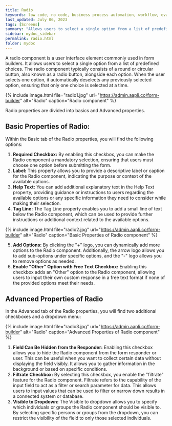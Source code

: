 ```yaml
---
title: Radio
keywords: low code, no code, business process automation, workflow, evaluation matrixs
last_updated: July 06, 2023
tags: [Screens]
summary: "Allows users to select a single option from a list of predefined choices. " 
sidebar: mydoc_sidebar
permalink: radio.html
folder: mydoc
---
```


A radio component is a user interface element commonly used in form builders. It allows users to select a single option from a list of predefined choices. The radio component typically consists of a round or circular button, also known as a radio button, alongside each option. When the user selects one option, it automatically deselects any previously selected option, ensuring that only one choice is selected at a time.

{% include image.html file="radio1.jpg" url="https://admin.aapli.co/form-builder" alt="Radio" caption="Radio component" %}

Radio properties are divided into basics and Advanced properties.

## Basic Properties of Radio:
Within the Basic tab of the Radio properties, you will find the following options:
1. **Required Checkbox:** By enabling this checkbox, you can make the Radio component a mandatory selection, ensuring that users must choose one option before submitting the form.
2. **Label:** This property allows you to provide a descriptive label or caption for the Radio component, indicating the purpose or context of the available options.
3. **Help Text:** You can add additional explanatory text in the Help Text property, providing guidance or instructions to users regarding the available options or any specific information they need to consider while making their selection.
4. **Tag Line:** The Tag Line property enables you to add a small line of text below the Radio component, which can be used to provide further instructions or additional context related to the available options.

{% include image.html file="radio2.jpg" url="https://admin.aapli.co/form-builder" alt="Radio" caption="Basic Properties of Radio component" %}

5. **Add Options:** By clicking the "+" logo, you can dynamically add more options to the Radio component. Additionally, the arrow logo allows you to add sub-options under specific options, and the "-" logo allows you to remove options as needed.
6. **Enable "Other" Option with Free Text Checkbox:** Enabling this checkbox adds an "Other" option to the Radio component, allowing users to input their own custom response in a free text format if none of the provided options meet their needs.

## Advanced Properties of Radio

In the Advanced tab of the Radio properties, you will find two additional checkboxes and a dropdown menu:

{% include image.html file="radio3.jpg" url="https://admin.aapli.co/form-builder" alt="Radio" caption="Advanced Properties of Radio component" %}

1. **Field Can Be Hidden from the Responder:** Enabling this checkbox allows you to hide the Radio component from the form responder or user. This can be useful when you want to collect certain data without displaying the field visibly. It allows you to gather information in the background or based on specific conditions.
2. **Filtrate Checkbox:** By selecting this checkbox, you enable the "filtrate" feature for the Radio component. Filtrate refers to the capability of the input field to act as a filter or search parameter for data. This allows users to input values that can be used to filter or narrow down results in a connected system or database.
3. **Visible to Dropdown:** The Visible to dropdown allows you to specify which individuals or groups the Radio component should be visible to. By selecting specific persons or groups from the dropdown, you can restrict the visibility of the field to only those selected individuals.
